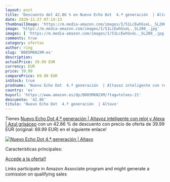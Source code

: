 ```yaml
---
layout: post
title: 'Descuento del 42.86 % en Nuevo Echo Dot  4.ª generación  | Altavo'
date: 2020-11-27 07:14:13
thumbnailImage: 'https://m.media-amazon.com/images/I/51LcEwhGseL._SL200_.jpg'
image: 'https://m.media-amazon.com/images/I/51LcEwhGseL._SL200_.jpg'
images: [ 'https://m.media-amazon.com/images/I/51LcEwhGseL._SL200_.jpg' ]
comments: true
category: ofertas
author: ring
slug: 'B085M6N2XM-es'
description:
actualPrice: 39.99 EUR
currency: EUR
price: 39.99
comparePrice: 69.99 EUR
inStock: true
prodname: 'Nuevo Echo Dot  4.ª generación  | Altavoz inteligente con reloj y Alexa | Azul grisáceo'
country: 'es'
buyurl: 'https://www.amazon.es/dp/B085M6N2XM/?tag=tolees-21'
descuento: '42.86'
titulo: 'Nuevo Echo Dot  4.ª generación  | Altavo'
---
```


Tienes [Nuevo Echo Dot  4.ª generación  | Altavoz inteligente con reloj y Alexa | Azul grisáceo](https://www.amazon.es/dp/B085M6N2XM/?tag=tolees-21) con un 42.86 % de descuento con precio de oferta de 39.99 EUR (original: 69.99 EUR) en el siguiente enlace!

[![Nuevo Echo Dot  4.ª generación  | Altavo](https://m.media-amazon.com/images/I/51LcEwhGseL._SL200_.jpg)](https://www.amazon.es/dp/B085M6N2XM/?tag=tolees-21)

Características principales:


[Accede a la oferta!!](https://www.amazon.es/dp/B085M6N2XM/?tag=tolees-21)

Links participate in Amazon Associate program and might generate a comission on qualifying sales


